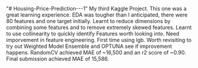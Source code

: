 "# Housing-Price-Prediction---1" 
My third Kaggle Project. This one was a great learning experience.
EDA was tougher than I anticipated, there were 80 features and one target initially.
Learnt to reduce dimensions by combining some features and to remove extremely skewed features.
Learnt to use collinearity to quickly identify Features worth looking into.
Need imporvement in feature engineering.
First time using lgb.
Worth revisiting to try out Weighted Model Ensemble and OPTUNA see if improvement happens.
RandomCV achieved MAE of ~16,500 and an r2 score of ~0.90.
Final submission achieved MAE of 15,586. 
